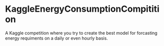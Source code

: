 # KaggleEnergyConsumptionCompitition
A Kaggle competition where you try to create the best model for forcasting energy requiments on a daily or even hourly basis.
